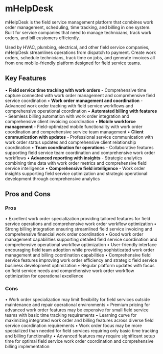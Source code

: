 # mHelpDesk

mHelpDesk is the field service management platform that combines work order management, scheduling, time tracking, and billing in one system. Built for service companies that need to manage technicians, track work orders, and bill customers efficiently.

Used by HVAC, plumbing, electrical, and other field service companies, mHelpDesk streamlines operations from dispatch to payment. Create work orders, schedule technicians, track time on jobs, and generate invoices all from one mobile-friendly platform designed for field service teams.

## Key Features

• **Field service time tracking with work orders** - Comprehensive time capture connected with work order management and comprehensive field service coordination
• **Work order management and coordination** - Advanced work order tracking with field service workflows and comprehensive operational coordination
• **Automated billing with features** - Seamless billing automation with work order integration and comprehensive client invoicing coordination
• **Mobile workforce management** - Field-optimized mobile functionality with work order coordination and comprehensive service team management
• **Client communication with updates** - Professional service communication with work order status updates and comprehensive client relationship coordination
• **Team coordination for operations** - Collaborative features supporting field service team coordination and comprehensive work order workflows
• **Advanced reporting with insights** - Strategic analytics combining time data with work order metrics and comprehensive field service intelligence
• **Comprehensive field intelligence** - Work order insights supporting field service optimization and strategic operational development through comprehensive analytics

## Pros and Cons

### Pros
• Excellent work order specialization providing tailored features for field service operations and comprehensive work order workflow optimization
• Strong billing integration ensuring streamlined field service invoicing and comprehensive financial work order coordination
• Good work order management capabilities supporting detailed field service coordination and comprehensive operational workflow optimization
• User-friendly interface encouraging field team adoption while providing sophisticated work order management and billing coordination capabilities
• Comprehensive field service features improving work order efficiency and strategic field service business development optimization
• Regular platform updates with focus on field service needs and comprehensive work order workflow optimization for operational excellence

### Cons
• Work order specialization may limit flexibility for field services outside maintenance and repair operational environments
• Premium pricing for advanced work order features may be expensive for small field service teams with basic time tracking requirements
• Learning curve for maximizing integrated work order and billing features across diverse field service coordination requirements
• Work order focus may be more specialized than needed for field services requiring only basic time tracking and billing functionality
• Advanced features may require significant setup time for optimal field service work order coordination and comprehensive billing implementation